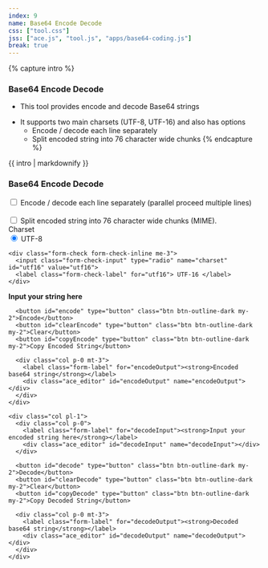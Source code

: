 ```yaml
---
index: 9
name: Base64 Encode Decode
css: ["tool.css"]
jss: ["ace.js", "tool.js", "apps/base64-coding.js"]
break: true
---
```

{% capture intro %}
### Base64 Encode Decode
<!-- separator -->
- This tool provides encode and decode Base64 strings
<!-- separator -->
- It supports two main charsets (UTF-8, UTF-16) and also has options
    - Encode / decode each line separately
    - Split encoded string into 76 character wide chunks
{% endcapture %}

<div class="tool-wrapper mb-4">
  {{ intro | markdownify }}
</div>

<div class="tool-wrapper">
  <h3>Base64 Encode Decode</h3>

  <div class="form-check form-check-inline mt-3">
    <input
      class="form-check-input"
      type="checkbox"
      id="parallel"
      data-toggle="tooltip"
      title="check if you want to encode / decode multiple lines."
    >
    <label
      class="form-check-label"
      for="parallel"
      >Encode / decode each line separately (parallel proceed multiple lines)</label
    >
  </div>
  <br>

  <div class="form-check form-check-inline mb-3">
    <input
      class="form-check-input"
      type="checkbox"
      id="split76"
      data-toggle="tooltip"
      title="check if you want to encode / decode multiple lines."
    >
    <label class="form-check-label" for="split76">Split encoded string into 76 character wide chunks (MIME).</label>
  </div>

  <form class="form-inline w-100 mb-2">
    <label class="form-check-label me-3" for="charset">Charset</label>
    <div class="form-check form-check-inline me-3">
      <input class="form-check-input" type="radio" name="charset" id="utf8" value="utf8" checked>
      <label class="form-check-label" for="utf8"> UTF-8 </label>
    </div>

    <div class="form-check form-check-inline me-3">
      <input class="form-check-input" type="radio" name="charset" id="utf16" value="utf16">
      <label class="form-check-label" for="utf16"> UTF-16 </label>
    </div>
  </form>

  <div class="row">
    <div class="col pr-1">
      <div class="col p-0">
        <label class="form-label" for="encodeInput"><strong>Input your string here</strong></label>
        <div class="ace_editor" id="encodeInput" name="encodeInput"></div>
      </div>

      <button id="encode" type="button" class="btn btn-outline-dark my-2">Encode</button>
      <button id="clearEncode" type="button" class="btn btn-outline-dark my-2">Clear</button>
      <button id="copyEncode" type="button" class="btn btn-outline-dark my-2">Copy Encoded String</button>

      <div class="col p-0 mt-3">
        <label class="form-label" for="encodeOutput"><strong>Encoded base64 string</strong></label>
        <div class="ace_editor" id="encodeOutput" name="encodeOutput"></div>
      </div>
    </div>

    <div class="col pl-1">
      <div class="col p-0">
        <label class="form-label" for="decodeInput"><strong>Input your encoded string here</strong></label>
        <div class="ace_editor" id="decodeInput" name="decodeInput"></div>
      </div>

      <button id="decode" type="button" class="btn btn-outline-dark my-2">Decode</button>
      <button id="clearDecode" type="button" class="btn btn-outline-dark my-2">Clear</button>
      <button id="copyDecode" type="button" class="btn btn-outline-dark my-2">Copy Decoded String</button>

      <div class="col p-0 mt-3">
        <label class="form-label" for="decodeOutput"><strong>Decoded base64 string</strong></label>
        <div class="ace_editor" id="decodeOutput" name="decodeOutput"></div>
      </div>
    </div>
  </div>

  <div id="alert" class="alert" role="alert" style="display: none"></div>
</div>
